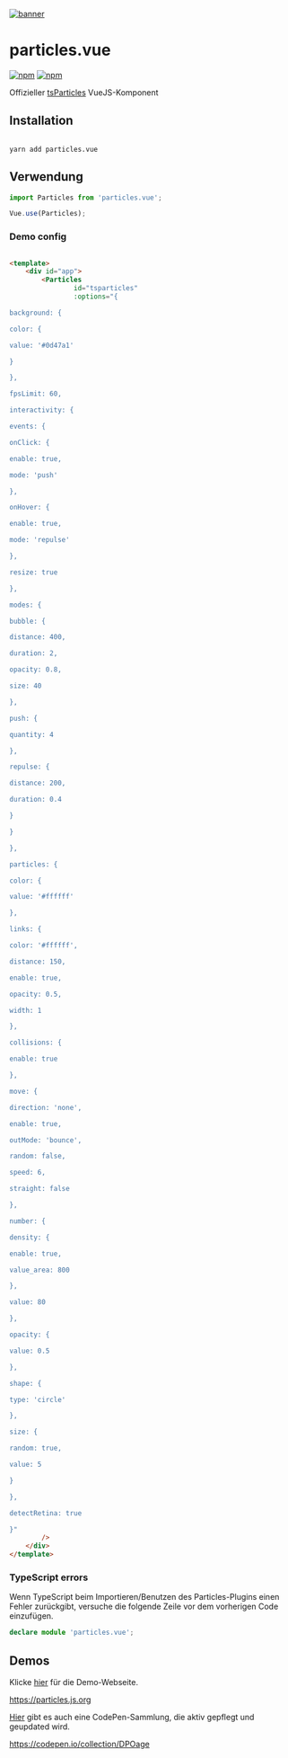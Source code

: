[![banner](https://particles.js.org/images/banner2.png)](https://particles.js.org)

# particles.vue

[![npm](https://img.shields.io/npm/v/particles.vue)](https://www.npmjs.com/package/particles.vue) [![npm](https://img.shields.io/npm/dm/particles.vue)](https://www.npmjs.com/package/particles.vue)

Offizieller [tsParticles](https://github.com/matteobruni/tsparticles) VueJS-Komponent

## Installation

```shell script

yarn add particles.vue

```

## Verwendung

```javascript
import Particles from 'particles.vue';

Vue.use(Particles);
```

### Demo config

```html

<template>
    <div id="app">
        <Particles
                id="tsparticles"
                :options="{

background: {

color: {

value: '#0d47a1'

}

},

fpsLimit: 60,

interactivity: {

events: {

onClick: {

enable: true,

mode: 'push'

},

onHover: {

enable: true,

mode: 'repulse'

},

resize: true

},

modes: {

bubble: {

distance: 400,

duration: 2,

opacity: 0.8,

size: 40

},

push: {

quantity: 4

},

repulse: {

distance: 200,

duration: 0.4

}

}

},

particles: {

color: {

value: '#ffffff'

},

links: {

color: '#ffffff',

distance: 150,

enable: true,

opacity: 0.5,

width: 1

},

collisions: {

enable: true

},

move: {

direction: 'none',

enable: true,

outMode: 'bounce',

random: false,

speed: 6,

straight: false

},

number: {

density: {

enable: true,

value_area: 800

},

value: 80

},

opacity: {

value: 0.5

},

shape: {

type: 'circle'

},

size: {

random: true,

value: 5

}

},

detectRetina: true

}"
        />
    </div>
</template>
```

### TypeScript errors

Wenn TypeScript beim Importieren/Benutzen des Particles-Plugins einen Fehler zurückgibt, versuche die folgende Zeile vor
dem vorherigen Code einzufügen.

```typescript
declare module 'particles.vue';
```

## Demos

Klicke [hier](https://particles.js.org) für die Demo-Webseite.

<https://particles.js.org>

[Hier](https://codepen.io/collection/DPOage) gibt es auch eine CodePen-Sammlung, die aktiv gepflegt und geupdated wird.

<https://codepen.io/collection/DPOage>
